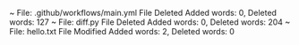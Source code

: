 ~ File: .github/workflows/main.yml
	File Deleted
	Added words: 0, Deleted words: 127
~ File: diff.py
	File Deleted
	Added words: 0, Deleted words: 204
~ File: hello.txt
	File Modified
	Added words: 2, Deleted words: 0
